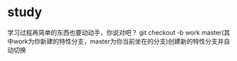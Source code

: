 # study
学习过程再简单的东西也要动动手，你说对吧？
git checkout -b work master(其中work为你新建的特性分支，master为你当前坐在的分支)创建新的特性分支并自动切换
